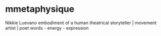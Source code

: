 # mmetaphysique
Nikkie Luevano embodiment of a human theatrical storyteller | movement artist | poet words - energy - expression
